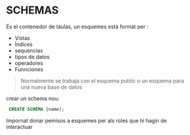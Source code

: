 # SCHEMAS

És el contenedor de taulas, un esquemes està format per :

 + Vistas
 + Índices
 + sequencias
 + tipos de datos
 + operadores
 + Funnciones
 
 > Normalmente se trabaja con el esquema public o un esquema para una nueva base de datos
 
 crear un schema nou:
 
 ```sql
  CREATE SCHEMA [name];
 ```
 Impornat donar pemisos a esquemes per als roles que hi hagin de interactuar